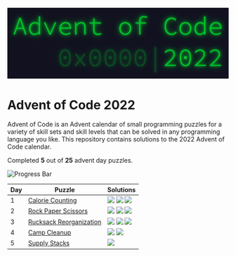 <p align="center">
<img alt="Advent of Code 2022 Logo" src="docs/img/logo.png" width=600 />
</p>

# Advent of Code 2022

Advent of Code is an Advent calendar of small programming puzzles for a variety of skill sets and skill levels that can be solved in any programming language you like. This repository contains solutions to the 2022 Advent of Code calendar.

Completed **5** out of **25** advent day puzzles.

![Progress Bar](https://progress-bar.dev/20)

Day | Puzzle | Solutions
--- | --- | ---
1 | [Calorie Counting](https://adventofcode.com/2022/day/1) | [![](https://img.shields.io/badge/go-00ADD8?style=for-the-badge&logo=go&logoColor=FFFFFF)](Day_1_Calorie_Counting/Go/main.go) [![](https://img.shields.io/badge/python-3670A0?style=for-the-badge&logo=python&logoColor=FFDD54)](Day_1_Calorie_Counting/Python/main.py) [![](https://img.shields.io/badge/rust-000000?style=for-the-badge&logo=rust&logoColor=FFFFFF)](Day_1_Calorie_Counting/Rust/main.rs)
2 | [Rock Paper Scissors](https://adventofcode.com/2022/day/2) | [![](https://img.shields.io/badge/go-00ADD8?style=for-the-badge&logo=go&logoColor=FFFFFF)](Day_2_Rock_Paper_Scissors/Go/main.go) [![](https://img.shields.io/badge/python-3670A0?style=for-the-badge&logo=python&logoColor=FFDD54)](Day_2_Rock_Paper_Scissors/Python/main.py) [![](https://img.shields.io/badge/rust-000000?style=for-the-badge&logo=rust&logoColor=FFFFFF)](Day_2_Rock_Paper_Scissors/Rust/main.rs)
3 | [Rucksack Reorganization](https://adventofcode.com/2022/day/3) | [![](https://img.shields.io/badge/go-00ADD8?style=for-the-badge&logo=go&logoColor=FFFFFF)](Day_3_Rucksack_Reorganization/Go/main.go) [![](https://img.shields.io/badge/python-3670A0?style=for-the-badge&logo=python&logoColor=FFDD54)](Day_3_Rucksack_Reorganization/Python/main.py) [![](https://img.shields.io/badge/rust-000000?style=for-the-badge&logo=rust&logoColor=FFFFFF)](Day_3_Rucksack_Reorganization/Rust/main.rs)
4 | [Camp Cleanup](https://adventofcode.com/2022/day/4) | [![](https://img.shields.io/badge/go-00ADD8?style=for-the-badge&logo=go&logoColor=FFFFFF)](Day_4_Camp_Cleanup/Go/main.go) [![](https://img.shields.io/badge/python-3670A0?style=for-the-badge&logo=python&logoColor=FFDD54)](Day_4_Camp_Cleanup/Python/main.py)
5 | [Supply Stacks](https://adventofcode.com/2022/day/5) | [![](https://img.shields.io/badge/python-3670A0?style=for-the-badge&logo=python&logoColor=FFDD54)](Day_5_Supply_Stacks/Python/main.py)
